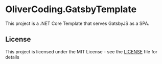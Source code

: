 # OliverCoding.GatsbyTemplate

This project is a .NET Core Template that serves GatsbyJS as a SPA.



## License

This project is licensed under the MIT License - see the [LICENSE](LICENSE) file for details

